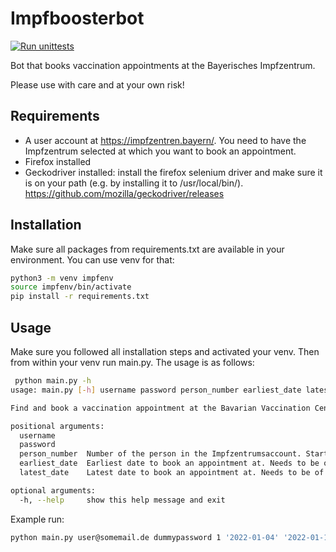 # Impfboosterbot

[![Run unittests](https://github.com/dominik-widmann/impfboosterbot/actions/workflows/unittests.yaml/badge.svg)](https://github.com/dominik-widmann/impfboosterbot/actions/workflows/unittests.yaml)

Bot that books vaccination appointments at the Bayerisches Impfzentrum.

Please use with care and at your own risk!

## Requirements
* A user account at https://impfzentren.bayern/. You need to have the Impfzentrum selected at which you want to book an appointment.
* Firefox installed
* Geckodriver installed: install the firefox selenium driver and make sure it is on your path (e.g. by installing it to /usr/local/bin/). https://github.com/mozilla/geckodriver/releases

## Installation
Make sure all packages from requirements.txt are available in your environment. You can use venv for that:

```bash
python3 -m venv impfenv
source impfenv/bin/activate
pip install -r requirements.txt 
```

## Usage
Make sure you followed all installation steps and activated your venv. Then from within your venv run main.py. The usage is as follows:

```bash
 python main.py -h
usage: main.py [-h] username password person_number earliest_date latest_date

Find and book a vaccination appointment at the Bavarian Vaccination Center.

positional arguments:
  username
  password
  person_number  Number of the person in the Impfzentrumsaccount. Starts with 1.
  earliest_date  Earliest date to book an appointment at. Needs to be of the form 'YYYY-MM-DD'
  latest_date    Latest date to book an appointment at. Needs to be of the form 'YYYY-MM-DD'

optional arguments:
  -h, --help     show this help message and exit


```

Example run:
```bash
python main.py user@somemail.de dummypassword 1 '2022-01-04' '2022-01-12'
```
